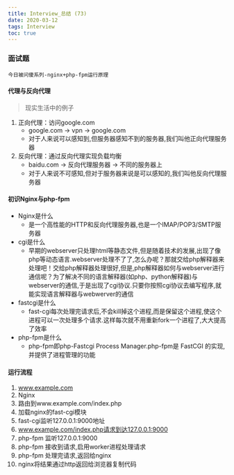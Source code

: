 ```yaml
---
title: Interview_总结 (73)
date: 2020-03-12
tags: Interview
toc: true
---
```


### 面试题
    今日被问傻系列-nginx+php-fpm运行原理

<!-- more -->

#### 代理与反向代理
> 现实生活中的例子
1. 正向代理：访问google.com
    * google.com -> vpn -> google.com
    * 对于人来说可以感知到,但服务器感知不到的服务器,我们叫他正向代理服务器
2. 反向代理：通过反向代理实现负载均衡
    * baidu.com -> 反向代理服务器 -> 不同的服务器上
    * 对于人来说不可感知,但对于服务器来说是可以感知的,我们叫他反向代理服务器

#### 初识Nginx与php-fpm
- Nginx是什么
    * 是一个高性能的HTTP和反向代理服务器,也是一个IMAP/POP3/SMTP服务器
- cgi是什么
    *  早期的webserver只处理html等静态文件,但是随着技术的发展,出现了像php等动态语言.webserver处理不了了,怎么办呢？那就交给php解释器来处理吧！交给php解释器处理很好,但是,php解释器如何与webserver进行通信呢？为了解决不同的语言解释器(如php、python解释器)与webserver的通信,于是出现了cgi协议.只要你按照cgi协议去编写程序,就能实现语言解释器与webwerver的通信
- fastcgi是什么
    * fast-cgi每次处理完请求后,不会kill掉这个进程,而是保留这个进程,使这个进程可以一次处理多个请求.这样每次就不用重新fork一个进程了,大大提高了效率
- php-fpm是什么
    * php-fpm即php-Fastcgi Process Manager.php-fpm是 FastCGI 的实现,并提供了进程管理的功能

#### 运行流程
1. www.example.com
2. Nginx
3. 路由到www.example.com/index.php
4. 加载nginx的fast-cgi模块
5. fast-cgi监听127.0.0.1:9000地址
6. www.example.com/index.php请求到达127.0.0.1:9000
7. php-fpm 监听127.0.0.1:9000
8. php-fpm 接收到请求,启用worker进程处理请求
9. php-fpm 处理完请求,返回给nginx
10. nginx将结果通过http返回给浏览器复制代码




